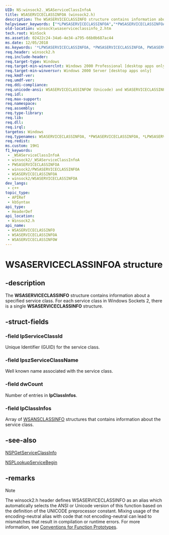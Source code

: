 ```yaml
---
UID: NS:winsock2._WSAServiceClassInfoA
title: WSASERVICECLASSINFOA (winsock2.h)
description: The WSASERVICECLASSINFO structure contains information about a specified service class. For each service class in Windows Sockets 2, there is a single WSASERVICECLASSINFO structure.
helpviewer_keywords: ["*LPWSASERVICECLASSINFOA","*PWSASERVICECLASSINFOA","PWSASERVICECLASSINFOW","PWSASERVICECLASSINFOW structure pointer [Winsock]","WSASERVICECLASSINFO","WSASERVICECLASSINFO structure [Winsock]","WSASERVICECLASSINFOA","WSASERVICECLASSINFOW","_win32_wsaserviceclassinfo_2","winsock.wsaserviceclassinfo_2","winsock2/PWSASERVICECLASSINFOW","winsock2/WSASERVICECLASSINFO","winsock2/WSASERVICECLASSINFOA","winsock2/WSASERVICECLASSINFOW"]
old-location: winsock\wsaserviceclassinfo_2.htm
tech.root: WinSock
ms.assetid: 02422c24-34a6-4e34-a795-66b0b687ac44
ms.date: 12/05/2018
ms.keywords: '*LPWSASERVICECLASSINFOA, *PWSASERVICECLASSINFOA, PWSASERVICECLASSINFOW, PWSASERVICECLASSINFOW structure pointer [Winsock], WSASERVICECLASSINFO, WSASERVICECLASSINFO structure [Winsock], WSASERVICECLASSINFOA, WSASERVICECLASSINFOW, _win32_wsaserviceclassinfo_2, winsock.wsaserviceclassinfo_2, winsock2/PWSASERVICECLASSINFOW, winsock2/WSASERVICECLASSINFO, winsock2/WSASERVICECLASSINFOA, winsock2/WSASERVICECLASSINFOW'
req.header: winsock2.h
req.include-header: 
req.target-type: Windows
req.target-min-winverclnt: Windows 2000 Professional [desktop apps only]
req.target-min-winversvr: Windows 2000 Server [desktop apps only]
req.kmdf-ver: 
req.umdf-ver: 
req.ddi-compliance: 
req.unicode-ansi: WSASERVICECLASSINFOW (Unicode) and WSASERVICECLASSINFOA (ANSI)
req.idl: 
req.max-support: 
req.namespace: 
req.assembly: 
req.type-library: 
req.lib: 
req.dll: 
req.irql: 
targetos: Windows
req.typenames: WSASERVICECLASSINFOA, *PWSASERVICECLASSINFOA, *LPWSASERVICECLASSINFOA
req.redist: 
ms.custom: 19H1
f1_keywords:
 - _WSAServiceClassInfoA
 - winsock2/_WSAServiceClassInfoA
 - PWSASERVICECLASSINFOA
 - winsock2/PWSASERVICECLASSINFOA
 - WSASERVICECLASSINFOA
 - winsock2/WSASERVICECLASSINFOA
dev_langs:
 - c++
topic_type:
 - APIRef
 - kbSyntax
api_type:
 - HeaderDef
api_location:
 - Winsock2.h
api_name:
 - WSASERVICECLASSINFO
 - WSASERVICECLASSINFOA
 - WSASERVICECLASSINFOW
---
```


# WSASERVICECLASSINFOA structure


## -description

The 
<b>WSASERVICECLASSINFO</b> structure contains information about a specified service class. For each service class in Windows Sockets 2, there is a single 
<b>WSASERVICECLASSINFO</b> structure.

## -struct-fields

### -field lpServiceClassId

Unique Identifier (GUID) for the service class.

### -field lpszServiceClassName

Well known name associated with the service class.

### -field dwCount

Number of entries in <b>lpClassInfos</b>.

### -field lpClassInfos

Array of <a href="/windows/desktop/api/winsock2/ns-winsock2-wsansclassinfow">WSANSCLASSINFO</a> structures that contains information about the service class.

## -see-also

<a href="/windows/desktop/api/ws2spi/nc-ws2spi-lpnspgetserviceclassinfo">NSPGetServiceClassInfo</a>



<a href="/windows/desktop/api/ws2spi/nc-ws2spi-lpnsplookupservicebegin">NSPLookupServiceBegin</a>

## -remarks

> [!NOTE]
> The winsock2.h header defines WSASERVICECLASSINFO as an alias which automatically selects the ANSI or Unicode version of this function based on the definition of the UNICODE preprocessor constant. Mixing usage of the encoding-neutral alias with code that not encoding-neutral can lead to mismatches that result in compilation or runtime errors. For more information, see [Conventions for Function Prototypes](/windows/win32/intl/conventions-for-function-prototypes).